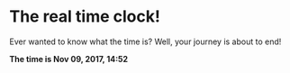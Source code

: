 # The real time clock!

Ever wanted to know what the time is? Well, your journey is about to end!

**The time is Nov 09, 2017, 14:52**